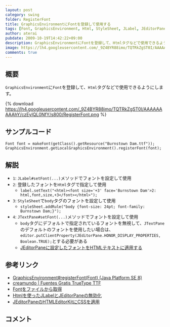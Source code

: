 ```yaml
---
layout: post
category: swing
folder: RegisterFont
title: GraphicsEnvironmentにFontを登録して使用する
tags: [Font, GraphicsEnvironment, Html, StyleSheet, JLabel, JEditorPane, JTextPane]
author: aterai
pubdate: 2009-10-19T14:42:22+09:00
description: GraphicsEnvironmentにFontを登録して、Htmlタグなどで使用できるようにします。
image: https://lh4.googleusercontent.com/_9Z4BYR88imo/TQTRkZgST0I/AAAAAAAAAhY/czEyIQL0NfY/s800/RegisterFont.png
comments: true
---
```

## 概要
`GraphicsEnvironment`に`Font`を登録して、`Html`タグなどで使用できるようにします。

{% download https://lh4.googleusercontent.com/_9Z4BYR88imo/TQTRkZgST0I/AAAAAAAAAhY/czEyIQL0NfY/s800/RegisterFont.png %}

## サンプルコード
<pre class="prettyprint"><code>Font font = makeFont(getClass().getResource("Burnstown Dam.ttf"));
GraphicsEnvironment.getLocalGraphicsEnvironment().registerFont(font);
</code></pre>

## 解説
- `1`: `JLabel#setFont(...)`メソッドでフォントを設定して使用
- `2`: 登録したフォントを`Html`タグで指定して使用
    - `label.setText("<html><font size='+3' face='Burnstown Dam'>2: html,font,size,+3</font></html>");`
- `3`: `StyleSheet`で`body`タグのフォントを設定して使用
    - `styleSheet.addRule("body {font-size: 24pt; font-family: Burnstown Dam;}");`
- `4`: `JTextPane#setFont(...)`メソッドでフォントを設定して使用
    - `body`タグにデフォルトで指定されているフォントを無視して、`JTextPane`のデフォルトのフォントを使用したい場合は、`editor.putClientProperty(JEditorPane.HONOR_DISPLAY_PROPERTIES, Boolean.TRUE);`とする必要がある
    - [JEditorPaneに設定したフォントをHTMLテキストに適用する](https://ateraimemo.com/Swing/HonorDisplayProperties.html)

<!-- dummy comment line for breaking list -->

## 参考リンク
- [GraphicsEnvironment#registerFont(Font) (Java Platform SE 8)](https://docs.oracle.com/javase/jp/8/docs/api/java/awt/GraphicsEnvironment.html#registerFont-java.awt.Font-)
- [creamundo | Fuentes Gratis TrueType TTF](http://www.creamundo.com/)
- [Fontをファイルから取得](https://ateraimemo.com/Swing/CreateFont.html)
- [Htmlを使ったJLabelとJEditorPaneの無効化](https://ateraimemo.com/Swing/DisabledHtmlLabel.html)
- [JEditorPaneのHTMLEditorKitにCSSを適用](https://ateraimemo.com/Swing/StyleSheet.html)

<!-- dummy comment line for breaking list -->

## コメント
